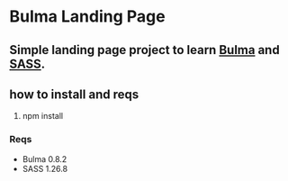 # Bulma Landing Page

## Simple landing page project to learn [Bulma](https://www.bulma.io) and [SASS](sass-lang.com/).

## how to install and reqs

1. npm install

### Reqs
-  Bulma 0.8.2
- SASS 1.26.8